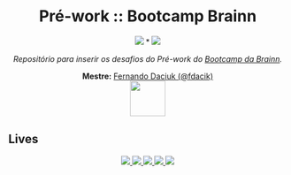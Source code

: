
<h1 align="center">
  Pré-work :: Bootcamp Brainn
</h1>
<p align="center"><img src="https://img.shields.io/badge/In%C3%ADcio-16Ago21/Seg-blue"/> * <img src="https://img.shields.io/badge/T%C3%A9rmino-21Ago21/Sex-red"/></p>
<p align="center"><em>Repositório para inserir os desafios do Pré-work do <a href="https://b-academy.brainn.co/">Bootcamp da Brainn</a>.</em></p>

<p align="center">
  <strong>Mestre:</strong> <a href="https://github.com/fdaciuk">Fernando Daciuk (@fdacik)</a><br/>
  <img src="https://emojipedia-us.s3.amazonaws.com/source/skype/289/ninja_1f977.png" height="64"/>
</p>

<h2>Lives</h2>

<p align="center">
  <a href="https://www.twitch.tv/videos/1120192927">
    <img src="https://user-images.githubusercontent.com/4163340/130167240-3b96596d-d45f-49e1-8dc1-a9bec19ace56.png"/>
  </a>
  
  <a href="https://www.twitch.tv/videos/1121188335">
    <img src="https://user-images.githubusercontent.com/4163340/130167242-3983f181-6762-441b-8083-3728e656e1b2.png"/>
  </a>
  
  <a href="https://www.twitch.tv/videos/1122210883">
    <img src="https://user-images.githubusercontent.com/4163340/130167244-59aaa6e0-6f78-40f7-a098-a3f084c81830.png"/>
  </a>
  
  <a href="https://www.twitch.tv/videos/1123241660">
    <img src="https://user-images.githubusercontent.com/4163340/130167245-97c38c96-e12b-4d07-b6ef-a33faa8e6171.png"/>
  </a>
  
  <a href="https://www.twitch.tv/videos/1124227767">
    <img src="https://user-images.githubusercontent.com/4163340/130167246-d02570bf-1530-4a70-8e9c-68a81ec60e69.png"/>
  </a>


</p>
